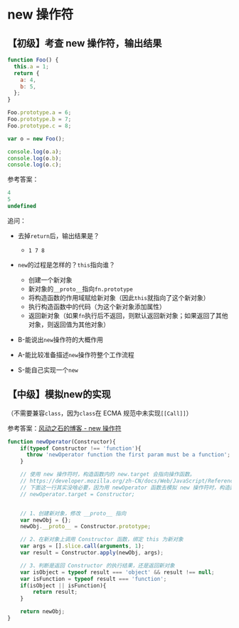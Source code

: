 # new 操作符

## 【初级】考查 new 操作符，输出结果

```js
function Foo() {
  this.a = 1;
  return {
    a: 4,
    b: 5,
  };
}

Foo.prototype.a = 6;
Foo.prototype.b = 7;
Foo.prototype.c = 8;

var o = new Foo();

console.log(o.a);
console.log(o.b);
console.log(o.c);
```

参考答案：

```js
4
5
undefined
```

追问：

- 去掉`return`后，输出结果是？
  - `1 7 8`
- `new`的过程是怎样的？`this`指向谁？
  - 创建一个新对象
  - 新对象的`__proto__`指向`fn.prototype`
  - 将构造函数的作用域赋给新对象（因此`this`就指向了这个新对象）
  - 执行构造函数中的代码（为这个新对象添加属性）
  - 返回新对象（如果`fn`执行后不返回，则默认返回新对象；如果返回了其他对象，则返回值为其他对象）

- B-能说出`new`操作符的大概作用
- A-能比较准备描述`new`操作符整个工作流程
- S-能自己实现一个`new`

## 【中级】模拟new的实现

（不需要兼容`class`，因为`class`在 ECMA 规范中未实现`[[Call]]`）

参考答案：[风动之石的博客 - new 操作符](https://blog.windstone.cc/es6/polyfill/object/new.html)

```js
function newOperator(Constructor){
    if(typeof Constructor !== 'function'){
      throw 'newOperator function the first param must be a function';
    }

    // 使用 new 操作符时，构造函数内的 new.target 会指向操作函数。
    // https://developer.mozilla.org/zh-CN/docs/Web/JavaScript/Reference/Operators/new.target
    // 下面这一行其实没啥必要，因为用 newOperator 函数去模拟 new 操作符时，构造函数内部也不会使用 newOperator.target 去替换 new.target
    // newOperator.target = Constructor;


    // 1、创建新对象，修改 __proto__ 指向
    var newObj = {};
    newObj.__proto__ = Constructor.prototype;

    // 2、在新对象上调用 Constructor 函数，绑定 this 为新对象
    var args = [].slice.call(arguments, 1);
    var result = Constructor.apply(newObj, args);

    // 3、判断是返回 Constructor 的执行结果，还是返回新对象
    var isObject = typeof result === 'object' && result !== null;
    var isFunction = typeof result === 'function';
    if(isObject || isFunction){
        return result;
    }

    return newObj;
}
```
